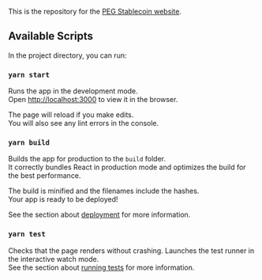 This is the repository for the [PEG Stablecoin website](https://pegstablecoin.com).

## Available Scripts

In the project directory, you can run:

### `yarn start`

Runs the app in the development mode.  
Open [http://localhost:3000](http://localhost:3000) to view it in the browser.

The page will reload if you make edits.  
You will also see any lint errors in the console.

### `yarn build`

Builds the app for production to the `build` folder.  
It correctly bundles React in production mode and optimizes the build for the best performance.

The build is minified and the filenames include the hashes.  
Your app is ready to be deployed!

See the section about [deployment](https://facebook.github.io/create-react-app/docs/deployment) for more information.

### `yarn test`

Checks that the page renders without crashing.
Launches the test runner in the interactive watch mode.  
See the section about [running tests](https://facebook.github.io/create-react-app/docs/running-tests) for more information.
